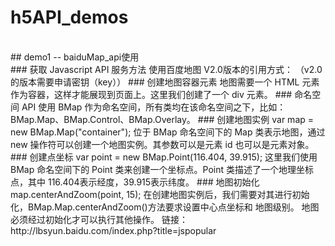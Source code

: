 # h5API_demos
<br>
## demo1 -- baiduMap_api使用
<br>
### 获取 Javascript API 服务方法 
使用百度地图 V2.0版本的引用方式： 
<script src="http://api.map.baidu.com/api?v=2.0&ak=yourAppKey" type="text/javascript"></script> （v2.0的版本需要申请密钥（key））
### 创建地图容器元素
地图需要一个 HTML 元素作为容器，这样才能展现到页面上。这里我们创建了一个 div 元素。
### 命名空间 
API 使用 BMap 作为命名空间，所有类均在该命名空间之下，比如：BMap.Map、BMap.Control、BMap.Overlay。
### 创建地图实例 
var map = new BMap.Map("container"); 
位于 BMap 命名空间下的 Map 类表示地图，通过 new 操作符可以创建一个地图实例。其参数可以是元素
id 也可以是元素对象。 
### 创建点坐标 
var point = new BMap.Point(116.404, 39.915); 
这里我们使用 BMap 命名空间下的 Point 类来创建一个坐标点。Point 类描述了一个地理坐标点，其中
116.404表示经度，39.915表示纬度。 
### 地图初始化 
map.centerAndZoom(point, 15);   
在创建地图实例后，我们需要对其进行初始化，BMap.Map.centerAndZoom()方法要求设置中心点坐标和
地图级别。  地图必须经过初始化才可以执行其他操作。
链接：http://lbsyun.baidu.com/index.php?title=jspopular
